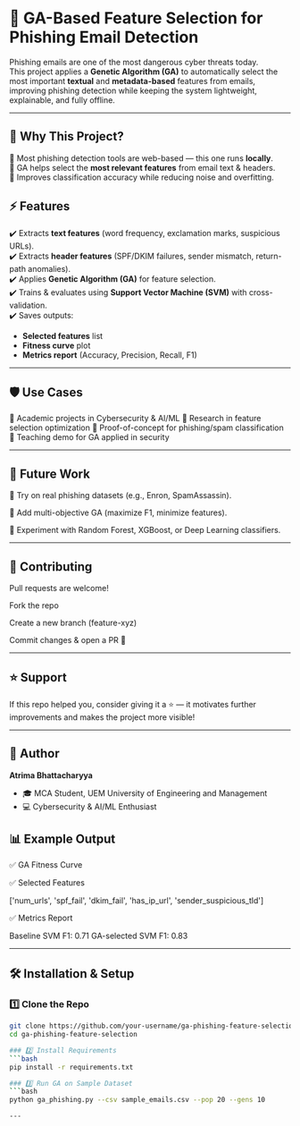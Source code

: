 # 🧬 GA-Based Feature Selection for Phishing Email Detection  

Phishing emails are one of the most dangerous cyber threats today.  
This project applies a **Genetic Algorithm (GA)** to automatically select the most important **textual** and **metadata-based** features from emails, improving phishing detection while keeping the system lightweight, explainable, and fully offline.  

---

## 🚀 Why This Project?  
🔹 Most phishing detection tools are web-based — this one runs **locally**.  
🔹 GA helps select the **most relevant features** from email text & headers.  
🔹 Improves classification accuracy while reducing noise and overfitting.  


## ⚡ Features  
✔️ Extracts **text features** (word frequency, exclamation marks, suspicious URLs).  
✔️ Extracts **header features** (SPF/DKIM failures, sender mismatch, return-path anomalies).  
✔️ Applies **Genetic Algorithm (GA)** for feature selection.  
✔️ Trains & evaluates using **Support Vector Machine (SVM)** with cross-validation.  
✔️ Saves outputs:  
   - **Selected features** list  
   - **Fitness curve** plot  
   - **Metrics report** (Accuracy, Precision, Recall, F1)  

---
## 🛡️ Use Cases

🔹 Academic projects in Cybersecurity & AI/ML
🔹 Research in feature selection optimization
🔹 Proof-of-concept for phishing/spam classification
🔹 Teaching demo for GA applied in security

---

## 🔮 Future Work

📌 Try on real phishing datasets (e.g., Enron, SpamAssassin).

📌 Add multi-objective GA (maximize F1, minimize features).

📌 Experiment with Random Forest, XGBoost, or Deep Learning classifiers.

---

## 🤝 Contributing

Pull requests are welcome!

Fork the repo

Create a new branch (feature-xyz)

Commit changes & open a PR 🚀

---

## ⭐ Support

If this repo helped you, consider giving it a ⭐ — it motivates further improvements and makes the project more visible!

---
## 📢 Author  

**Atrima Bhattacharyya**  
- 🎓 MCA Student, UEM University of Engineering and Management  
- 💻 Cybersecurity & AI/ML Enthusiast  

## 📊 Example Output

✅ GA Fitness Curve

✅ Selected Features

['num_urls', 'spf_fail', 'dkim_fail', 'has_ip_url', 'sender_suspicious_tld']


✅ Metrics Report

Baseline SVM F1: 0.71
GA-selected SVM F1: 0.83

---

## 🛠️ Installation & Setup  

### 1️⃣ Clone the Repo
```bash
git clone https://github.com/your-username/ga-phishing-feature-selection.git
cd ga-phishing-feature-selection

### 2️⃣ Install Requirements
```bash
pip install -r requirements.txt

### 3️⃣ Run GA on Sample Dataset
```bash
python ga_phishing.py --csv sample_emails.csv --pop 20 --gens 10

---




